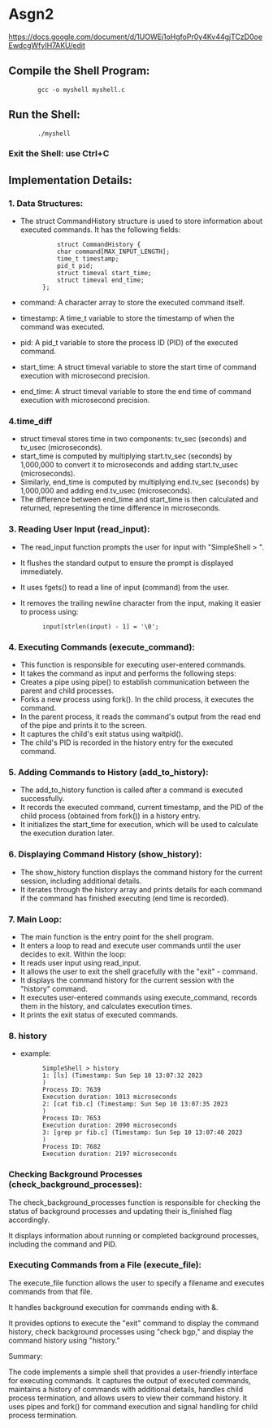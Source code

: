 # Asgn2

https://docs.google.com/document/d/1UOWEj1oHgfoPr0y4Kv44gjTCzD0oeEwdcgWfyIH7AKU/edit

## Compile the Shell Program: 
            gcc -o myshell myshell.c

## Run the Shell:
            ./myshell

### Exit the Shell:  use Ctrl+C

## Implementation Details:
### 1. Data Structures:

- The struct CommandHistory structure is used to store information about executed commands. It has the following fields:
            
                struct CommandHistory {
                char command[MAX_INPUT_LENGTH];
                time_t timestamp;
                pid_t pid;
                struct timeval start_time;
                struct timeval end_time;
            };

                
- command: A character array to store the executed command itself.
- timestamp: A time_t variable to store the timestamp of when the command was executed.
- pid: A pid_t variable to store the process ID (PID) of the executed command.
- start_time: A struct timeval variable to store the start time of command execution with microsecond precision.
- end_time: A struct timeval variable to store the end time of command execution with microsecond precision.
  
### 4.time_diff

- struct timeval stores time in two components: tv_sec (seconds) and tv_usec (microseconds).
- start_time is computed by multiplying start.tv_sec (seconds) by 1,000,000 to convert it to microseconds and adding start.tv_usec (microseconds).
- Similarly, end_time is computed by multiplying end.tv_sec (seconds) by 1,000,000 and adding end.tv_usec (microseconds).
- The difference between end_time and start_time is then calculated and returned, representing the time difference in microseconds.

### 3. Reading User Input (read_input):

- The read_input function prompts the user for input with "SimpleShell > ".
- It flushes the standard output to ensure the prompt is displayed immediately.
- It uses fgets() to read a line of input (command) from the user.
- It removes the trailing newline character from the input, making it easier to process using:

            input[strlen(input) - 1] = '\0';

### 4. Executing Commands (execute_command):

- This function is responsible for executing user-entered commands.
- It takes the command as input and performs the following steps:
- Creates a pipe using pipe() to establish communication between the parent and child processes.
- Forks a new process using fork(). In the child process, it executes the command.
- In the parent process, it reads the command's output from the read end of the pipe and prints it to the screen.
- It captures the child's exit status using waitpid().
- The child's PID is recorded in the history entry for the executed command.

### 5. Adding Commands to History (add_to_history):

- The add_to_history function is called after a command is executed successfully.
- It records the executed command, current timestamp, and the PID of the child process (obtained from fork()) in a history entry.
- It initializes the start_time for execution, which will be used to calculate the execution duration later.

### 6. Displaying Command History (show_history):

- The show_history function displays the command history for the current session, including additional details.
- It iterates through the history array and prints details for each command if the command has finished executing (end time is recorded).
### 7. Main Loop:

- The main function is the entry point for the shell program.
- It enters a loop to read and execute user commands until the user decides to exit.
Within the loop:
- It reads user input using read_input.
- It allows the user to exit the shell gracefully with the "exit" - command.
- It displays the command history for the current session with the "history" command.
- It executes user-entered commands using execute_command, records them in the history, and calculates execution times.
- It prints the exit status of executed commands.

### 8. history 
- example:

            SimpleShell > history
            1: [ls] (Timestamp: Sun Sep 10 13:07:32 2023
            )
            Process ID: 7639
            Execution duration: 1013 microseconds
            2: [cat fib.c] (Timestamp: Sun Sep 10 13:07:35 2023
            )
            Process ID: 7653
            Execution duration: 2090 microseconds
            3: [grep pr fib.c] (Timestamp: Sun Sep 10 13:07:40 2023
            )
            Process ID: 7682
            Execution duration: 2197 microseconds
### Checking Background Processes (check_background_processes):

The check_background_processes function is responsible for checking the status of background processes and updating their is_finished flag accordingly.

It displays information about running or completed background processes, including the command and PID.

### Executing Commands from a File (execute_file):

The execute_file function allows the user to specify a filename and executes commands from that file.

It handles background execution for commands ending with &.

It provides options to execute the "exit" command to display the command history, check background processes using "check bgp," and display the command history using "history."

Summary:

The code implements a simple shell that provides a user-friendly interface for executing commands. It captures the output of executed commands, maintains a history of commands with additional details, handles child process termination, and allows users to view their command history. It uses pipes and fork() for command execution and signal handling for child process termination.
